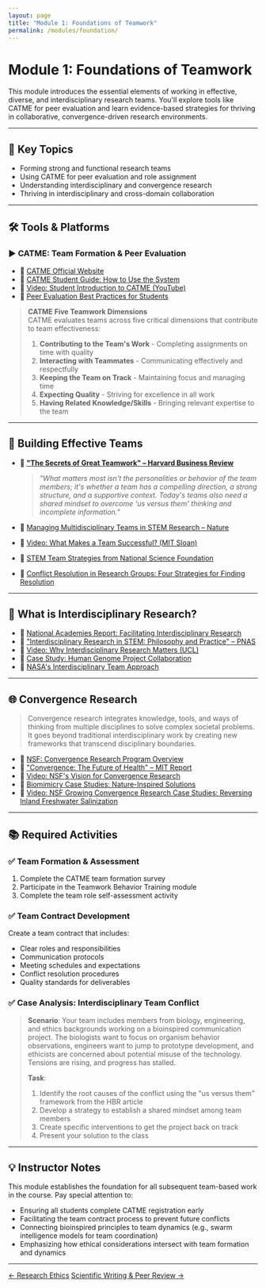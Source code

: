 ```yaml
---
layout: page
title: "Module 1: Foundations of Teamwork"
permalink: /modules/foundation/
---
```


# Module 1: Foundations of Teamwork  

This module introduces the essential elements of working in effective, diverse, and interdisciplinary research teams. You'll explore tools like CATME for peer evaluation and learn evidence-based strategies for thriving in collaborative, convergence-driven research environments.

---

## 📌 Key Topics

- Forming strong and functional research teams  
- Using CATME for peer evaluation and role assignment  
- Understanding interdisciplinary and convergence research  
- Thriving in interdisciplinary and cross-domain collaboration  

---

## 🛠️ Tools & Platforms

### ▶️ CATME: Team Formation & Peer Evaluation

- 🔗 [CATME Official Website](https://info.catme.org/)
- 📄 [CATME Student Guide: How to Use the System](https://info.catme.org/student/student-help/)
- 🎥 [Video: Student Introduction to CATME (YouTube)](https://www.youtube.com/watch?v=mLTBtksrTFY)
- 📄 [Peer Evaluation Best Practices for Students](https://info.catme.org/student/student-help/peer-evaluation/)

> **CATME Five Teamwork Dimensions**  
> CATME evaluates teams across five critical dimensions that contribute to team effectiveness:
> 1. **Contributing to the Team's Work** - Completing assignments on time with quality
> 2. **Interacting with Teammates** - Communicating effectively and respectfully
> 3. **Keeping the Team on Track** - Maintaining focus and managing time
> 4. **Expecting Quality** - Striving for excellence in all work
> 5. **Having Related Knowledge/Skills** - Bringing relevant expertise to the team

---

## 👥 Building Effective Teams

- 📄 [**"The Secrets of Great Teamwork" – Harvard Business Review**](https://hbr.org/2016/06/the-secrets-of-great-teamwork)
  > *"What matters most isn't the personalities or behavior of the team members; it's whether a team has a compelling direction, a strong structure, and a supportive context. Today's teams also need a shared mindset to overcome 'us versus them' thinking and incomplete information."*
  
- 📄 [Managing Multidisciplinary Teams in STEM Research – Nature](https://www.nature.com/articles/d41586-020-01789-8)
- 🎥 [Video: What Makes a Team Successful? (MIT Sloan)](https://www.youtube.com/watch?v=Q8pA3JH3jYg)
- 📄 [STEM Team Strategies from National Science Foundation](https://www.nsf.gov/pubs/2018/nsf18045/nsf18045.pdf)
- 📄 [Conflict Resolution in Research Groups: Four Strategies for Finding Resolution](https://www.science.org/content/article/conflict-your-research-group-here-are-four-strategies-finding-resolution)

---

## 🔬 What is Interdisciplinary Research?

- 📄 [National Academies Report: Facilitating Interdisciplinary Research](https://nap.nationalacademies.org/catalog/11153/facilitating-interdisciplinary-research)
- 📄 ["Interdisciplinary Research in STEM: Philosophy and Practice" – PNAS](https://www.pnas.org/doi/10.1073/pnas.0400238101)
- 🎥 [Video: Why Interdisciplinary Research Matters (UCL)](https://www.youtube.com/watch?v=sflgjko2nao)
- 📄 [Case Study: Human Genome Project Collaboration](https://www.genome.gov/about-genomics/educational-resources/fact-sheets/human-genome-project)
- 📄 [NASA's Interdisciplinary Team Approach](https://www.nasa.gov/hrp/bodyinspace)

---

## 🌐 Convergence Research

> Convergence research integrates knowledge, tools, and ways of thinking from multiple disciplines to solve complex societal problems. It goes beyond traditional interdisciplinary work by creating new frameworks that transcend disciplinary boundaries.

- 📄 [NSF: Convergence Research Program Overview](https://www.nsf.gov/od/oia/convergence/index.jsp)
- 📄 ["Convergence: The Future of Health" – MIT Report](https://www.aplu.org/wp-content/uploads/convergence_futureofHealth.pdf)
- 🎥 [Video: NSF's Vision for Convergence Research](https://www.youtube.com/watch?v=8BNc1d4WSdQ)
- 📄 [Biomimicry Case Studies: Nature-Inspired Solutions](https://biomimicry.org/what-is-biomimicry/)
- 🎥 [Video: NSF Growing Convergence Research Case Studies: Reversing Inland Freshwater Salinization](https://www.youtube.com/watch?v=XuhH3Qir4kM)

---

## 📚 Required Activities

### ✅ Team Formation & Assessment
1. Complete the CATME team formation survey
2. Participate in the Teamwork Behavior Training module
3. Complete the team role self-assessment activity

### ✅ Team Contract Development
Create a team contract that includes:
- Clear roles and responsibilities
- Communication protocols
- Meeting schedules and expectations
- Conflict resolution procedures
- Quality standards for deliverables

### ✅ Case Analysis: Interdisciplinary Team Conflict
> **Scenario**: Your team includes members from biology, engineering, and ethics backgrounds working on a bioinspired communication project. The biologists want to focus on organism behavior observations, engineers want to jump to prototype development, and ethicists are concerned about potential misuse of the technology. Tensions are rising, and progress has stalled.
> 
> **Task**: 
> 1. Identify the root causes of the conflict using the "us versus them" framework from the HBR article
> 2. Develop a strategy to establish a shared mindset among team members
> 3. Create specific interventions to get the project back on track
> 4. Present your solution to the class

---

## 💡 Instructor Notes

This module establishes the foundation for all subsequent team-based work in the course. Pay special attention to:
- Ensuring all students complete CATME registration early
- Facilitating the team contract process to prevent future conflicts
- Connecting bioinspired principles to team dynamics (e.g., swarm intelligence models for team coordination)
- Emphasizing how ethical considerations intersect with team formation and dynamics

---

<div class="module-nav">
  <a href="{{ site.baseurl }}/modules/ethics/" class="btn">← Research Ethics</a>
  <a href="{{ site.baseurl }}/modules/paper/" class="btn">Scientific Writing & Peer Review →</a>
</div>
